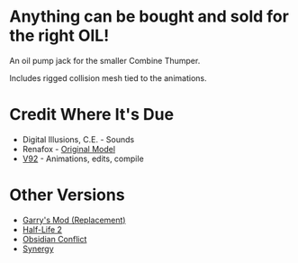 # Anything can be bought and sold for the right OIL!

An oil pump jack for the smaller Combine Thumper.

Includes rigged collision mesh tied to the animations.

# Credit Where It's Due
* Digital Illusions, C.E. - Sounds
* Renafox - [Original Model](https://sketchfab.com/3d-models/pump-jack-021faf828156426bb99a1cf87b5cefad)
* [V92](https://steamcommunity.com/profiles/76561197998218505) - Animations, edits, compile

# Other Versions
* [Garry's Mod (Replacement)](https://steamcommunity.com/sharedfiles/filedetails/?id=3005727817)
* [Half-Life 2](https://gamebanana.com/mods/459864)
* [Obsidian Conflict](https://steamcommunity.com/sharedfiles/filedetails/?id=3013260780)
* [Synergy](https://steamcommunity.com/sharedfiles/filedetails/?id=3013259055)
